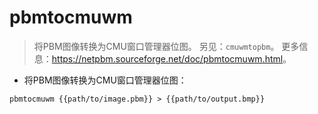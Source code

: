 # pbmtocmuwm

> 将PBM图像转换为CMU窗口管理器位图。
> 另见：`cmuwmtopbm`。
> 更多信息：<https://netpbm.sourceforge.net/doc/pbmtocmuwm.html>。

- 将PBM图像转换为CMU窗口管理器位图：

`pbmtocmuwm {{path/to/image.pbm}} > {{path/to/output.bmp}}`